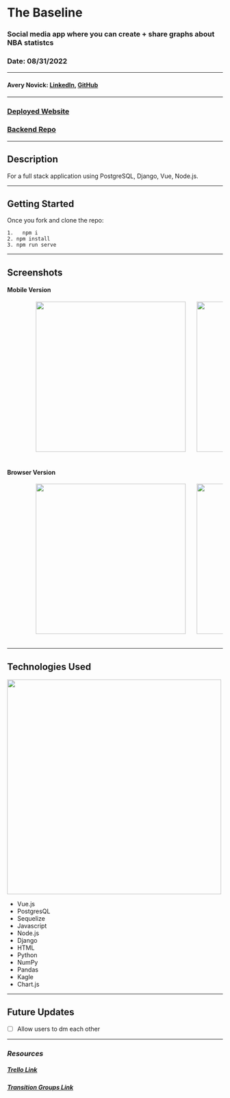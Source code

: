 # The Baseline

### Social media app where you can create + share graphs about NBA statistcs

### Date: 08/31/2022

---

#### Avery Novick: <a href="https://www.linkedin.com/in/avery-novick/" target="_blank" rel="noreferrer">LinkedIn</a>, <a href="https://github.com/anovick1" target="_blank" rel="noreferrer">GitHub</a>

---

### <a href="https://baselinenovick.web.app/" target="_blank" rel="noreferrer">Deployed Website</a>

### <a href="https://github.com/anovick1/Baseline_Backend" target="_blank" rel="noreferrer">Backend Repo</a>

---

## Description

For a full stack application using PostgreSQL, Django, Vue, Node.js.

---

## Getting Started

Once you fork and clone the repo:

    1.   npm i
    2. npm install
    3. npm run serve

---

## Screenshots

#### Mobile Version

<div style= "center">
    <pre>
        <img src="images/mobile_register.png"  height="350">&nbsp;&nbsp;&nbsp;<img src="images/mobile_user_feed.png" height="350">&nbsp;&nbsp;&nbsp;<img src="images/mobile_edit_profile.png" height="350">&nbsp;&nbsp;&nbsp;<img src="images/mobile_matches.png" height="350">&nbsp;&nbsp;&nbsp;
    </pre>
</div>

#### Browser Version

<div style= "center">
    <pre>
        <img src="images/registration.png"  height="350">&nbsp;&nbsp;&nbsp;<img src="images/feed.png" height="350">&nbsp;&nbsp;&nbsp;<img src="images/edit.png" height="350">&nbsp;&nbsp;&nbsp;<img src="images/connections.png" height="350">&nbsp;&nbsp;&nbsp;
    </pre>
</div>

---

## Technologies Used

<img style="center" src=""  width="500">

- Vue.js
- PostgresQL
- Sequelize
- Javascript
- Node.js
- Django
- HTML
- Python
- NumPy
- Pandas
- Kagle
- Chart.js

---

## Future Updates

- [ ] Allow users to dm each other

---

### **_Resources_**

##### [Trello Link](https://trello.com/b/8MOoe2VG/baseline)

##### [Transition Groups Link](https://vuejs.org/guide/built-ins/transition-group.html)
